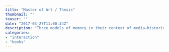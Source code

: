 ```yaml
---
title: "Master of Art / Thesis"
thumbnail: ""
teaser: ""
date: "2017-03-27T11:00:34Z"
description: "Three models of memory in their context of media–historical development."
categories:
- "interaction"
- "books"
---
```


